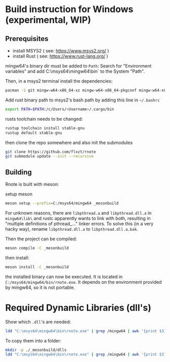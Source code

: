 # Build instruction for Windows (experimental, WIP)

## Prerequisites
- install MSYS2 ( see: https://www.msys2.org/ )
- install Rust ( see: https://www.rust-lang.org/ )

mingw64's binary dir must be added to `Path`: Search for "Environment variables" and add C:\msys64\mingw64\bin` to the System "Path".

Then, in a msys2 terminal install the dependencies:
```bash
pacman -S git mingw-w64-x86_64-xz mingw-w64-x86_64-pkgconf mingw-w64-x86_64-gcc mingw-w64-x86_64-clang mingw-w64-x86_64-toolchain mingw-w64-x86_64-autotools mingw-w64-x86_64-make mingw-w64-x86_64-cmake mingw-w64-x86_64-meson mingw-w64-x86_64-diffutils mingw-w64-x86_64-desktop-file-utils mingw-w64-x86_64-appstream-glib mingw-w64-x86_64-gtk4 mingw-w64-x86_64-libadwaita mingw-w64-x86_64-poppler mingw-w64-x86_64-poppler-data
```

Add rust binary path to msys2's bash path by adding this line in `~/.bashrc`
```bash
export PATH=$PATH:/c/Users/<Username>/.cargo/bin
```

rusts toolchain needs to be changed:
```bash
rustup toolchain install stable-gnu
rustup default stable-gnu
```

then clone the repo somewhere and also init the submodules
```bash
git clone https://github.com/flxzt/rnote
git submodule update --init --recursive
```

## Building

Rnote is built with meson:

setup meson
```bash
meson setup --prefix=C:/msys64/mingw64 _mesonbuild
```

For unknown reasons, there are `libpthread.a` and `libpthread.dll.a` in `mingw64\lib\` and rustc apparently wants to link with both, resulting in "multiple definitions of pthread_..." linker errors. To solve this (in a very hacky way), rename `libpthread.dll.a` to `libpthread.dll.a.bak`.

Then the project can be compiled:

```bash
meson compile -C _mesonbuild
```

then install: 
```bash
meson install -C _mesonbuild
```

the installed binary can now be executed. It is located in `C:/msys64/mingw64/bin/rnote.exe`. It depends on the environment provided by mingw64, so it is not portable.

# Required Dynamic Libraries (dll's)

Show which `.dll`'s are needed:  
```bash
ldd "C:\msys64\mingw64\bin\rnote.exe" | grep /mingw64 | awk '{print $3}'
```

To copy them into a folder:
```bash
mkdir -p ./_mesonbuild/dlls
ldd "C:\msys64\mingw64\bin\rnote.exe" | grep /mingw64 | awk '{print $3}' | xargs -i cp {} ./_mesonbuild/dlls/
```
